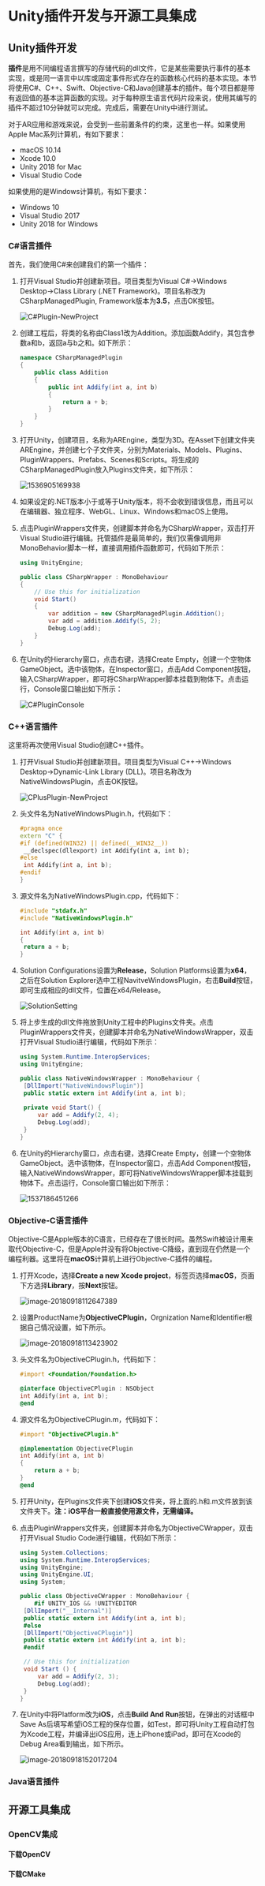 # Unity插件开发与开源工具集成

## Unity插件开发

**插件**是用不同编程语言撰写的存储代码的dll文件，它是某些需要执行事件的基本实现，或是同一语言中以库或固定事件形式存在的函数核心代码的基本实现。本节将使用C#、C++、Swift、Objective-C和Java创建基本的插件。每个项目都是带有返回值的基本运算函数的实现。对于每种原生语言代码片段来说，使用其编写的插件不超过10分钟就可以完成。完成后，需要在Unity中进行测试。

对于AR应用和游戏来说，会受到一些前置条件的约束，这里也一样。如果使用Apple Mac系列计算机，有如下要求：

- macOS 10.14
- Xcode 10.0
- Unity 2018 for Mac
- Visual Studio Code

如果使用的是Windows计算机，有如下要求：

- Windows 10
- Visual Studio 2017
- Unity 2018 for Windows

### C#语言插件

首先，我们使用C#来创建我们的第一个插件：

1. 打开Visual Studio并创建新项目。项目类型为Visual C#→Windows Desktop→Class Library (.NET Framework)。项目名称改为CSharpManagedPlugin, Framework版本为**3.5**，点击OK按钮。

   ![C#Plugin-NewProject](imgs/C#Plugin-NewProject.png)

2. 创建工程后，将类的名称由Class1改为Addition。添加函数Addify，其包含参数a和b，返回a与b之和。如下所示：

   ```c#
   namespace CSharpManagedPlugin
   {
       public class Addition
       {
           public int Addify(int a, int b)
           {
               return a + b;
           }
       }
   }
   ```

3. 打开Unity，创建项目，名称为AREngine，类型为3D。在Asset下创建文件夹AREngine，并创建七个子文件夹，分别为Materials、Models、Plugins、PluginWrappers、Prefabs、Scenes和Scripts。将生成的CSharpManagedPlugin放入Plugins文件夹，如下所示：

   ![1536905169938](imgs/1536905169938.png)

4. 如果设定的.NET版本小于或等于Unity版本，将不会收到错误信息，而且可以在编辑器、独立程序、WebGL、Linux、Windows和macOS上使用。

5. 点击PluginWrappers文件夹，创建脚本并命名为CSharpWrapper，双击打开Visual Studio进行编辑。托管插件是最简单的，我们仅需像调用非MonoBehavior脚本一样，直接调用插件函数即可，代码如下所示：

   ```c#
   using UnityEngine;
   
   public class CSharpWrapper : MonoBehaviour
   {
       // Use this for initialization
       void Start()
       {
           var addition = new CSharpManagedPlugin.Addition();
           var add = addition.Addify(5, 2);
           Debug.Log(add);
       }
   }
   ```

6. 在Unity的Hierarchy窗口，点击右键，选择Create Empty，创建一个空物体GameObject。选中该物体，在Inspector窗口，点击Add Component按钮，输入CSharpWrapper，即可将CSharpWrapper脚本挂载到物体下。点击运行，Console窗口输出如下所示：

   ![C#PluginConsole](imgs/1536906537385.png)

### C++语言插件

这里将再次使用Visual Studio创建C++插件。

1. 打开Visual Studio并创建新项目。项目类型为Visual C++→Windows Desktop→Dynamic-Link Library (DLL)。项目名称改为NativeWindowsPlugin，点击OK按钮。

   ![CPlusPlugin-NewProject](imgs/CPlusPlugin-NewProject.png)

2. 头文件名为NativeWindowsPlugin.h，代码如下：

   ```c++
   #pragma once
   extern "C" {
   #if (defined(WIN32) || defined(__WIN32__))
   	__declspec(dllexport) int Addify(int a, int b);
   #else
   	int Addify(int a, int b);
   #endif
   }
   ```

3. 源文件名为NativeWindowsPlugin.cpp，代码如下：

   ```c++
   #include "stdafx.h"
   #include "NativeWindowsPlugin.h"
   
   int Addify(int a, int b)
   {
   	return a + b;
   }
   ```

4. Solution Configurations设置为**Release**，Solution Platforms设置为**x64**，之后在Solution Explorer选中工程NavitveWindowsPlugin，右击**Build**按钮，即可生成相应的dll文件，位置在x64/Release。

   ![SolutionSetting](img/1537186234603.png)

5. 将上步生成的dll文件拖放到Unity工程中的Plugins文件夹。点击PluginWrappers文件夹，创建脚本并命名为NativeWindowsWrapper，双击打开Visual Studio进行编辑，代码如下所示：

   ```c#
   using System.Runtime.InteropServices;
   using UnityEngine;
   
   public class NativeWindowsWrapper : MonoBehaviour {
   	[DllImport("NativeWindowsPlugin")]
   	public static extern int Addify(int a, int b);
   	
   	private void Start() {
   		var add = Addify(2, 4);
   		Debug.Log(add);
   	}
   }
   
   ```

6. 在Unity的Hierarchy窗口，点击右键，选择Create Empty，创建一个空物体GameObject。选中该物体，在Inspector窗口，点击Add Component按钮，输入NativeWindowsWrapper，即可将NativeWindowsWrapper脚本挂载到物体下。点击运行，Console窗口输出如下所示：

   ![1537186451266](imgs/1537186451266.png)

### Objective-C语言插件

Objective-C是Apple版本的C语言，已经存在了很长时间。虽然Swift被设计用来取代Objective-C，但是Apple并没有将Objective-C降级，直到现在仍然是一个编程利器。这里将在**macOS**计算机上进行Objective-C插件的编程。

1. 打开Xcode，选择**Create a new Xcode project**，标签页选择**macOS**，页面下方选择**Library**，按**Next**按钮。

   ![image-20180918112647389](img/image-20180918112647389.png)

2. 设置ProductName为**ObjectiveCPlugin**，Orgnization Name和Identifier根据自己情况设置，如下所示。

   ![image-20180918113423902](img/image-20180918113423902.png)

3. 头文件名为ObjectiveCPlugin.h，代码如下：

   ```objective-c
   #import <Foundation/Foundation.h>
   
   @interface ObjectiveCPlugin : NSObject
   int Addify(int a, int b);
   @end
   ```

4. 源文件名为ObjectiveCPlugin.m，代码如下：

   ```objective-c
   #import "ObjectiveCPlugin.h"
   
   @implementation ObjectiveCPlugin
   int Addify(int a, int b)
   {
       return a + b;
   }
   @end
   ```

5. 打开Unity，在Plugins文件夹下创建**iOS**文件夹，将上面的.h和.m文件放到该文件夹下。**注：iOS平台一般直接使用源文件，无需编译。**

6. 点击PluginWrappers文件夹，创建脚本并命名为ObjectiveCWrapper，双击打开Visual Studio Code进行编辑，代码如下所示：

   ```c#
   using System.Collections;
   using System.Runtime.InteropServices;
   using UnityEngine;
   using UnityEngine.UI;
   using System;
   
   public class ObjectiveCWrapper : MonoBehaviour {
       #if UNITY_IOS && !UNITYEDITOR
   	[DllImport("__Internal")]
   	public static extern int Addify(int a, int b);
   	#else
   	[DllImport("ObjectiveCPlugin")]
   	public static extern int Addify(int a, int b);
   	#endif
   
   	// Use this for initialization
   	void Start () {
   		var add = Addify(2, 3);
   		Debug.Log(add);
   	}
   }
   
   ```

7. 在Unity中将Platform改为**iOS**，点击**Build And Run**按钮，在弹出的对话框中Save As后填写希望iOS工程的保存位置，如Test，即可将Unity工程自动打包为Xcode工程，并编译出iOS应用，连上iPhone或iPad，即可在Xcode的Debug Area看到输出，如下所示。

   ![image-20180918152017204](img/image-20180918152017204.png)

### Java语言插件





## 开源工具集成

### OpenCV集成

#### 下载OpenCV

#### 下载CMake





